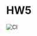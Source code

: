 # HW5
![CI](https://github.com/MilanaBin/hw5.git/.github/workflows/tests.yaml/badge.svg?branch=section04)